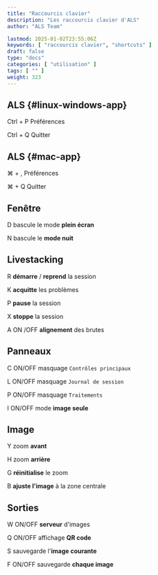 ```yaml
---
title: "Raccourcis clavier"
description: "Les raccourcis clavier d'ALS"
author: "ALS Team"

lastmod: 2025-01-02T23:55:06Z
keywords: [ "raccourcis clavier", "shortcuts" ]
draft: false
type: "docs"
categories: [ "utilisation" ]
tags: [ "" ]
weight: 323
---
```


<div class="row">
<div class="col-md-3">

## ALS <i class="fa-brands fa-linux"></i> <i class="fa-brands fa-windows"></i> {#linux-windows-app}

<span class='als-ks'>Ctrl</span> + <span class='als-ks'>P</span>   Préférences 
 
<span class='als-ks'>Ctrl</span> + <span class='als-ks'>Q</span>   Quitter


</div>

<div class="col-md-3">

## ALS <i class="fa-brands fa-apple"></i> {#mac-app}

  <span class='als-ks'>⌘</span> + <span class='als-ks'>,</span>  Préférences 
 
<span class='als-ks'>⌘</span> + <span class='als-ks'>Q</span>  Quitter


</div>

<div class="col-md-6">

## Fenêtre

<span class='als-ks'>D</span> bascule le mode **plein écran**

<span class='als-ks'>N</span> bascule le **mode nuit**

</div>
</div>

<div class="row">
<div class="col-md-6">

## Livestacking

<span class='als-ks'>R</span> **démarre** / **reprend** la session

<span class='als-ks'>K</span> **acquitte** les problèmes

<span class='als-ks'>P</span> **pause** la session

<span class='als-ks'>X</span> **stoppe** la session

<span class='als-ks'>A</span> ON /OFF **alignement** des brutes
</div>
<div class="col-md-6">

## Panneaux

<span class='als-ks'>C</span> ON/OFF masquage `Contrôles principaux`

<span class='als-ks'>L</span> ON/OFF masquage `Journal de session`

<span class='als-ks'>P</span> ON/OFF masquage `Traitements`

<span class='als-ks'>I</span> ON/OFF mode **image seule**

</div>
</div>

<div class="row">
<div class="col-md-6">

## Image

<span class='als-ks'>Y</span> zoom **avant**

<span class='als-ks'>H</span> zoom **arrière**

<span class='als-ks'>G</span> **réinitialise** le zoom

<span class='als-ks'>B</span> **ajuste l'image** à la zone centrale
</div>
<div class="col-md-6">

## Sorties

<span class='als-ks'>W</span> ON/OFF **serveur** d'images

<span class='als-ks'>Q</span> ON/OFF affichage **QR code**

<span class='als-ks'>S</span> sauvegarde l'**image courante**

<span class='als-ks'>F</span> ON/OFF sauvegarde **chaque image**
</div>
</div>















